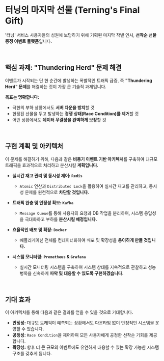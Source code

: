 # 터닝의 마지막 선물 (Terning's Final Gift)

'터닝' 서비스 사용자들의 성원에 보답하기 위해 기획된 마지막 작별 인사, **선착순 선물 증정 이벤트 플랫폼**입니다.

<br>

## 핵심 과제: "Thundering Herd" 문제 해결

이벤트가 시작되는 단 한 순간에 발생하는 폭발적인 트래픽 급증, 즉 **"Thundering Herd" 문제**를 해결하는 것이 가장 큰 기술적 과제입니다.

**목표는 명확합니다:**
* 극한의 부하 상황에서도 **서버 다운을 방지**할 것
* 한정된 선물을 두고 발생하는 **경쟁 상태(Race Condition)를 제거**할 것
* 어떤 상황에서도 **데이터 무결성을 완벽하게 보장**할 것

<br>

## 구현 계획 및 아키텍처

이 문제를 해결하기 위해, 다음과 같은 **비동기 이벤트 기반 아키텍처**를 구축하여 대규모 트래픽을 효과적으로 처리하고 분산시킬 **계획입니다.**

* **실시간 재고 관리 및 동시성 제어: `Redis`**
    * `Atomic` 연산과 `Distributed Lock`을 활용하여 실시간 재고를 관리하고, 동시성 문제를 원천적으로 **차단할 것입니다.**

* **트래픽 완충 및 안정성 확보: `Kafka`**
    * `Message Queue`를 통해 사용자의 요청과 DB 작업을 분리하여, 시스템 응답성을 극대화하고 부하를 **분산시킬 예정입니다.**

* **효율적인 배포 및 확장: `Docker`**
    * 애플리케이션 전체를 컨테이너화하여 배포 및 확장성을 **용이하게 만들 것입니다.**

* **시스템 모니터링: `Prometheus` & `Grafana`**
    * 실시간 모니터링 시스템을 구축하여 시스템 상태를 지속적으로 관찰하고 성능 병목을 신속하게 **파악 및 대응할 수 있도록 구현하겠습니다.**

<br>

## 기대 효과

이 아키텍처를 통해 다음과 같은 결과를 얻을 수 있을 것으로 기대합니다.

* **안정성:** 대규모 트래픽이 예측되는 상황에서도 다운타임 없이 안정적인 시스템을 운영할 수 있습니다.
* **공정성:** `Race Condition`을 제어하여 모든 사용자에게 공정한 선착순 기회를 제공합니다.
* **확장성:** 향후 더 큰 규모의 이벤트에도 유연하게 대응할 수 있는 확장 가능한 시스템 구조를 갖추게 됩니다.
